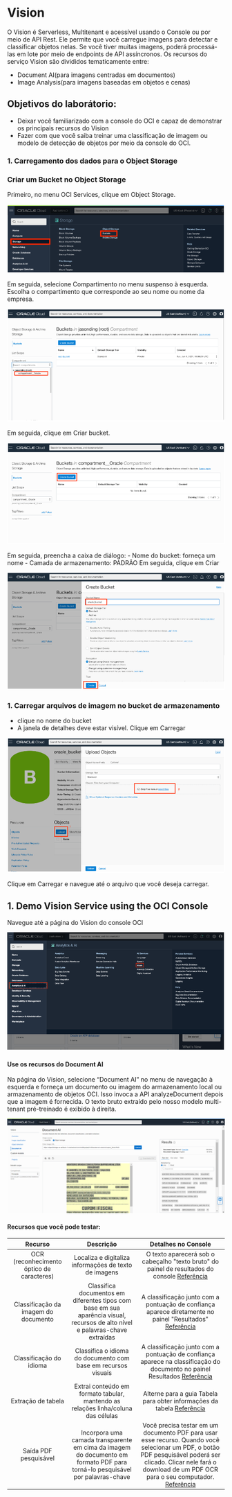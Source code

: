 # Vision
O Vision é Serverless, Multitenant e acessível usando o Console ou por meio de API Rest.
Ele permite que você carregue imagens para detectar e classificar objetos nelas. Se você tiver muitas imagens, poderá processá-las em lote por meio de endpoints de API assíncronos.
Os recursos do serviço Vision são divididos tematicamente entre:
- Document AI(para imagens centradas em documentos)
- Image Analysis(para imagens baseadas em objetos e cenas)

## Objetivos do laborátorio:

 - Deixar você familiarizado com a console do OCI e capaz de demonstrar os principais recursos do Vision
 - Fazer com que você saiba treinar uma classificação de imagem ou modelo de detecção de objetos por meio da console do OCI.

 ### 1. Carregamento dos dados para o Object Storage

 ### Criar um Bucket no Object Storage

 Primeiro, no menu OCI Services, clique em Object Storage.

 ![_](./Images/IMG_001.PNG)

Em seguida, selecione Compartimento no menu suspenso à esquerda. Escolha o compartimento que corresponde ao seu nome ou nome da empresa.

![_](./Images/IMG_002.PNG)

Em seguida, clique em Criar bucket.

![_](./Images/IMG_003.PNG)

Em seguida, preencha a caixa de diálogo:
    - Nome do bucket: forneça um nome
    - Camada de armazenamento: PADRÃO
Em seguida, clique em Criar

![_](./Images/IMG_004.PNG)

### 1. Carregar arquivos de imagem no bucket de armazenamento

 - clique no nome do bucket
 - A janela de detalhes deve estar visível. Clique em Carregar

 ![_](./Images/IMG_005.PNG)

 Clique em Carregar e navegue até o arquivo que você deseja carregar.

 ## 1. Demo Vision Service using the OCI Console

 Navegue até a página do Vision do console OCI

![_](./Images/IMG_006.PNG)

#### Use os recursos do Document AI

Na página do Vision, selecione “Document AI” no menu de navegação à esquerda e forneça um documento ou imagem do armazenamento local ou armazenamento de objetos OCI. Isso invoca a API analyzeDocument depois que a imagem é fornecida. O texto bruto extraído pelo nosso modelo multi-tenant pré-treinado é exibido à direita.

![_](./Images/IMG_007.PNG)

#### Recursos que você pode testar:

Recurso | Descrição | Detalhes no Console
:-------: | :--------: | :-----------------:
OCR (reconhecimento óptico de caracteres) | Localiza e digitaliza informações de texto de imagens | O texto aparecerá sob o cabeçalho "texto bruto" do painel de resultados do console [Referência](https://oracle.github.io/learning-library/oci-library/oci-hol/oci-artificial-intelligence/ai-vision/analyze-vision/images/ocr.png)
Classificação da imagem do documento | Classifica documentos em diferentes tipos com base em sua aparência visual, recursos de alto nível e palavras-chave extraídas | A classificação junto com a pontuação de confiança aparece diretamente no painel "Resultados" [Referência](https://oracle.github.io/learning-library/oci-library/oci-hol/oci-artificial-intelligence/ai-vision/analyze-vision/images/dic.png)
Classificação do idioma | Classifica o idioma do documento com base em recursos visuais | A classificação junto com a pontuação de confiança aparece na classificação do documento no painel Resultados [Referência](https://oracle.github.io/learning-library/oci-library/oci-hol/oci-artificial-intelligence/ai-vision/analyze-vision/images/language-classification.png)
Extração de tabela | Extrai conteúdo em formato tabular, mantendo as relações linha/coluna das células | Alterne para a guia Tabela para obter informações da tabela [Referência](https://oracle.github.io/learning-library/oci-library/oci-hol/oci-artificial-intelligence/ai-vision/analyze-vision/images/table-extraction.png)
Saída PDF pesquisável | Incorpora uma camada transparente em cima da imagem do documento em formato PDF para torná-lo pesquisável por palavras-chave | Você precisa testar em um documento PDF para usar esse recurso. Quando você selecionar um PDF, o botão PDF pesquisável poderá ser clicado. Clicar nele fará o download de um PDF OCR para o seu computador. [Referência](https://oracle.github.io/learning-library/oci-library/oci-hol/oci-artificial-intelligence/ai-vision/analyze-vision/images/searchable-pdf-output.png)



